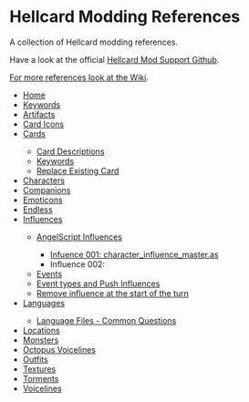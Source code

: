 # Hellcard Modding References
A collection of Hellcard modding references.

Have a look at the official [Hellcard Mod Support Github](https://github.com/ThingTrunkOfficial/hellcard-mod-support).

[For more references look at the Wiki](https://github.com/LudgerHennersdorf/hellcard-modding-reference/wiki).

<ul>
  <li><a href="https://github.com/LudgerHennersdorf/hellcard-modding-reference/wiki">Home</a></li>
  <li><a href="https://github.com/LudgerHennersdorf/hellcard-modding-reference/wiki/Keywords">Keywords</a></li>
  <li><a href="">Artifacts</a></li>
  <li><a href="">Card Icons</a></li>
  <li><a href="">Cards</a></li>
    <ul>
      <li><a href="https://github.com/LudgerHennersdorf/hellcard-modding-reference/wiki/Card-descriptions">Card Descriptions</a></li>
      <li><a href="https://github.com/LudgerHennersdorf/hellcard-modding-reference/wiki/Keywords">Keywords</a></li>
      <li><a href="https://github.com/Actilu/hellcard-modding-reference/wiki/Replace-Existing-Card">Replace Existing Card</a></li>
    </ul>
  <li><a href="">Characters</a></li>
  <li><a href="">Companions</a></li>
  <li><a href="">Emoticons</a></li>
  <li><a href="">Endless</a></li>
  <li><a href="">Influences</a></li>
    <ul>
      <li><a href="https://github.com/LudgerHennersdorf/hellcard-modding-reference/wiki/AngelScript-References">AngelScript Influences</a></li>
        <ul>
          <li><a href="https://github.com/LudgerHennersdorf/hellcard-modding-reference/wiki/Infuence-001:-character_influence_master.as">Infuence 001: character_influence_master.as</a></li>
          <li>Influence 002:</li>
        </ul>
      <li><a href="https://github.com/LudgerHennersdorf/hellcard-modding-reference/wiki/Events">Events</a></li>
      <li><a href="https://github.com/LudgerHennersdorf/hellcard-modding-reference/wiki/Event-types-and-Push-Influences">Event types and Push Influences</a></li>
      <li><a href="https://github.com/LudgerHennersdorf/hellcard-modding-reference/wiki/Remove-influence-at-the-start-of-the-turn">Remove influence at the start of the turn</a></li>
    </ul>
  <li><a href="">Languages</a></li>
  <ul>
    <li><a href="https://github.com/LudgerHennersdorf/hellcard-modding-reference/wiki/Language-Files">Language Files - Common Questions</a></li>
  </ul>
  <li><a href="">Locations</a></li>
  <li><a href="">Monsters</a></li>
  <li><a href="">Octopus Voicelines</a></li>
  <li><a href="">Outfits</a></li>
  <li><a href="">Textures</a></li>
  <li><a href="">Torments</a></li>
  <li><a href="">Voicelines</a></li>
</ul>

